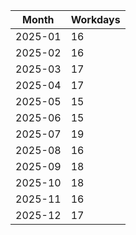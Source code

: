 | Month       | Workdays |
|-------------|----------|
| 2025-01 | 16 |
| 2025-02 | 16 |
| 2025-03 | 17 |
| 2025-04 | 17 |
| 2025-05 | 15 |
| 2025-06 | 15 |
| 2025-07 | 19 |
| 2025-08 | 16 |
| 2025-09 | 18 |
| 2025-10 | 18 |
| 2025-11 | 16 |
| 2025-12 | 17 |

